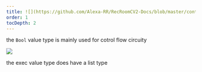 ```yaml
---
title: ![](https://github.com/Alexa-RR/RecRoomCV2-Docs/blob/master/content/Images/ValueTypes/BoolValue.png) "Bool value type"
order: 1
tocDepth: 2
---
```


the ``` Bool ``` value type is mainly used for cotrol flow circuity

![](https://github.com/Alexa-RR/RecRoomCV2-Docs/blob/master/content/Images/Examples/BoolExample.gif?raw=true)

<info> the exec value type does have a list type </info>